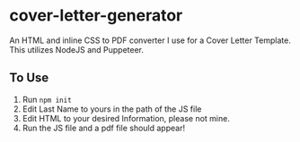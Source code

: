 # cover-letter-generator
An HTML and inline CSS to PDF converter I use for a Cover Letter Template. This utilizes NodeJS and Puppeteer.

## To Use

1. Run ``npm init``
2. Edit Last Name to yours in the path of the JS file
3. Edit HTML to your desired Information, please not mine.
4. Run the JS file and a pdf file should appear!

